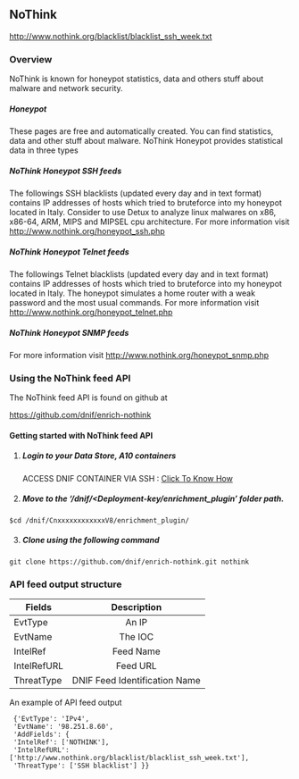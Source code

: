 ## NoThink   
  http://www.nothink.org/blacklist/blacklist_ssh_week.txt

### Overview
 NoThink is known for honeypot statistics, data and others stuff about malware and network security.
 ##### Honeypot
 These pages are free and automatically created. You can find statistics, data and other stuff about malware.
 NoThink Honeypot  provides  statistical data in three types 
 ##### NoThink Honeypot SSH feeds
   The followings SSH blacklists (updated every day and in text format) contains IP addresses of hosts which tried to bruteforce into my honeypot located in Italy.
   Consider to use Detux to analyze linux malwares on x86, x86-64, ARM, MIPS and MIPSEL cpu architecture.
   For more information visit  http://www.nothink.org/honeypot_ssh.php
 ##### NoThink Honeypot Telnet feeds
   The followings Telnet blacklists (updated every day and in text format) contains IP addresses of hosts which tried to bruteforce into my honeypot located in Italy.
   The honeypot simulates a home router with a weak password and the most usual commands.
   For more information visit  http://www.nothink.org/honeypot_telnet.php 
 ##### NoThink Honeypot SNMP feeds
   For more information visit  http://www.nothink.org/honeypot_snmp.php
   

### Using the NoThink feed API
 The NoThink feed API is found on github at
 
 https://github.com/dnif/enrich-nothink

#### Getting started with NoThink feed API

1. #####    Login to your Data Store, A10 containers  
   ACCESS DNIF CONTAINER VIA SSH : [Click To Know How](https://dnif.it/docs/guides/tutorials/access-dnif-container-via-ssh.html)
2. #####    Move to the ‘/dnif/<Deployment-key/enrichment_plugin’ folder path.
```
$cd /dnif/CnxxxxxxxxxxxxV8/enrichment_plugin/
```
3. #####   Clone using the following command  
```  
git clone https://github.com/dnif/enrich-nothink.git nothink
```
### API feed output structure
  | Fields        | Description  |
| ------------- |:-------------:|
| EvtType      | An IP |
| EvtName      | The IOC      |
| IntelRef | Feed Name      |
| IntelRefURL | Feed URL      |
| ThreatType | DNIF Feed Identification Name |      

An example of API feed output
```
 {'EvtType': 'IPv4', 
 'EvtName': '98.251.8.60', 
 'AddFields': {
 'IntelRef': ['NOTHINK'],
 'IntelRefURL': ['http://www.nothink.org/blacklist/blacklist_ssh_week.txt'], 
 'ThreatType': ['SSH blacklist'] }}
```
